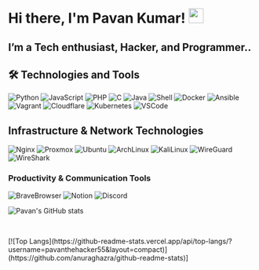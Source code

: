 # Hi there, I'm Pavan Kumar! <img src="https://raw.githubusercontent.com/MartinHeinz/MartinHeinz/master/wave.gif" width="30px">

## I’m a Tech enthusiast, Hacker, and Programmer..


## 🛠️ Technologies and Tools
<p> 
  <img alt="Python" src="https://img.shields.io/badge/-Python-3776AB?style=flat&logo=python&logoColor=white" />
  <img alt="JavaScript" src="https://img.shields.io/badge/-javascript-5865F2?style=flat&logo=javascript&logoColor=white"/>
  <img alt="PHP" src="https://img.shields.io/badge/-PHP-EE0000?style=flat&logo=php&logoColor=yello"/>
  <img alt="C" src="https://img.shields.io/badge/-557C94?style=flat&logo=c&logoColor=red"/>
  <img alt="Java" src="https://img.shields.io/badge/-Java-557C94?style=flat&logo=java&logoColor=white"/>
  <img alt="Shell" src="https://img.shields.io/badge/-bash-5865F2?style=flat&logo=bash&logoColor=orange" />
  <img alt="Docker" src="https://img.shields.io/badge/-Docker-2496ED?style=flat&logo=docker&logoColor=white" />
  <img alt="Ansible" src="https://img.shields.io/badge/-Ansible-EE0000?style=flat&logo=ansible&logoColor=white" />
  <img alt="Vagrant" src="https://img.shields.io/badge/-Vagrant-1868F2?style=flat&logo=vagrant&logoColor=white" />
  <img alt="Cloudflare" src="https://img.shields.io/badge/-Cloudflare-F38020?style=flat&logo=cloudflare&logoColor=white" /> 
  <img alt="Kubernetes" src="https://img.shields.io/badge/-Kubernetes-326CE5?style=flat&logo=kubernetes&logoColor=white" />
  <img alt="VSCode" src="https://img.shields.io/badge/-VSCode-007ACC?style=flat&logo=visual-studio-code&logoColor=white" />
</p>

## Infrastructure & Network Technologies
<p>
  <img alt="Nginx" src="https://img.shields.io/badge/-Nginx-009639?style=flat&logo=nginx&logoColor=white" />
  <img alt="Proxmox" src="https://img.shields.io/badge/-Proxmox-E57000?style=flat&logo=proxmox&logoColor=white" /> 
  <img alt="Ubuntu" src="https://img.shields.io/badge/-Ubuntu-E95420?style=flat&logo=ubuntu&logoColor=white" /> 
  <img alt="ArchLinux" src="https://img.shields.io/badge/-ArchLinux-1793D1?style=flat&logo=arch-linux&logoColor=white" /> 
  <img alt="KaliLinux" src="https://img.shields.io/badge/-KaliLinux-557C94?style=flat&logo=kali-linux&logoColor=white" />
  <img alt="WireGuard" src="https://img.shields.io/badge/-WireGuard-88171A?style=flat&logo=wireguard&logoColor=white" />  
  <img alt="WireShark" src="https://img.shields.io/badge/-WireShark-1679A7?style=flat&logo=wireshark&logoColor=white" /> 
</p>

### Productivity & Communication Tools
<p>
  <img alt="BraveBrowser" src="https://img.shields.io/badge/-BraveBrowser-FB542B?style=flat&logo=brave&logoColor=white" /> 
  <img alt="Notion" src="https://img.shields.io/badge/-Notion-000?style=flat&logo=notion&logoColor=white" />
  <img alt="Discord" src="https://img.shields.io/badge/-Discord-5865F2?style=flat&logo=discord&logoColor=white" />
</p>


![Pavan's GitHub stats](https://github-readme-stats.vercel.app/api?username=pavanthehacker55&show_icons=true&theme=chartreuse-dark)
<p>
  &nbsp;&nbsp;&nbsp;
</p>
[![Top Langs](https://github-readme-stats.vercel.app/api/top-langs/?username=pavanthehacker55&layout=compact)](https://github.com/anuraghazra/github-readme-stats)]



<!--
**PavanTheHacker55/PavanTheHacker55** is a ✨ _special_ ✨ repository because its `README.md` (this file) appears on your GitHub profile.

Here are some ideas to get you started:

- 🔭 I’m currently working on ...
- 🌱 I’m currently learning ...
- 👯 I’m looking to collaborate on ...
- 🤔 I’m looking for help with ...
- 💬 Ask me about ...
- 📫 How to reach me: ...
- 😄 Pronouns: ...
- ⚡ Fun fact: ...
-->
